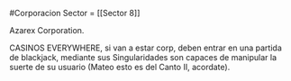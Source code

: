 #Corporacion
Sector = [[Sector 8]]


Azarex Corporation.  


CASINOS EVERYWHERE, si van a estar corp, deben entrar en una partida de blackjack, mediante sus Singularidades son capaces de manipular la suerte de su usuario (Mateo esto es del Canto II, acordate).